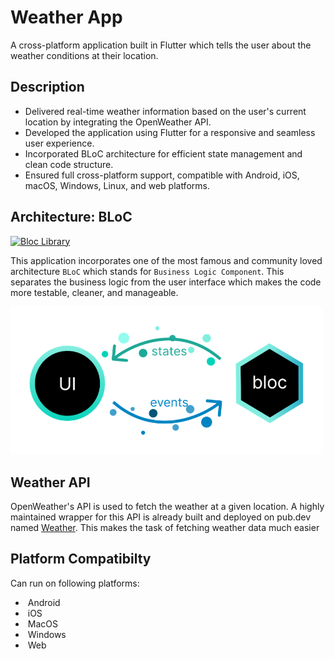 # Weather App

A cross-platform application built in Flutter which tells the user about the weather conditions at their location.

## Description

- Delivered real-time weather information based on the user's current location by integrating the OpenWeather API.
- Developed the application using Flutter for a responsive and seamless user experience.
- Incorporated BLoC architecture for efficient state management and clean code structure.
- Ensured full cross-platform support, compatible with Android, iOS, macOS, Windows, Linux, and web platforms.

## Architecture: BLoC
<a href="https://github.com/felangel/bloc"><img src="https://tinyurl.com/bloc-library" alt="Bloc Library"></a>

This application incorporates one of the most famous and community loved architecture `BLoC` which stands for `Business Logic Component`. This separates the business logic from the user interface which makes the code more testable, cleaner, and manageable.

<img src="https://raw.githubusercontent.com/felangel/bloc/master/assets/diagrams/bloc_architecture.png" width="500" alt="Bloc Architecture"></img>

## Weather API
OpenWeather's API is used to fetch the weather at a given location. A highly maintained wrapper for this API is already built and deployed on pub.dev named [Weather](https://pub.dev/packages/weather). This makes the task of fetching weather data much easier

## Platform Compatibilty
Can run on following platforms:
- <img src="https://cdn-icons-png.flaticon.com/512/226/226770.png" width="20" alt=""> Android
- <img src="https://icons.iconarchive.com/icons/iconsmind/outline/256/iOS-Apple-icon.png" width="20" alt=""> iOS
- <img src="https://static-00.iconduck.com/assets.00/macos-icon-2048x2048-uavbc6sb.png" width="20" alt=""> MacOS
- <img src="https://www.downloadsource.net/image/uploaded/English_2021_Q1/Windows_11_Customise_No_Activation/Windows_11.png?fit=max&s=d0b23fec60b53d943a6405fda1a25806" width="20" alt=""> Windows
- <img src="https://static-00.iconduck.com/assets.00/website-icon-2048x2048-ax2y60lj.png" width="20" alt=""> Web
